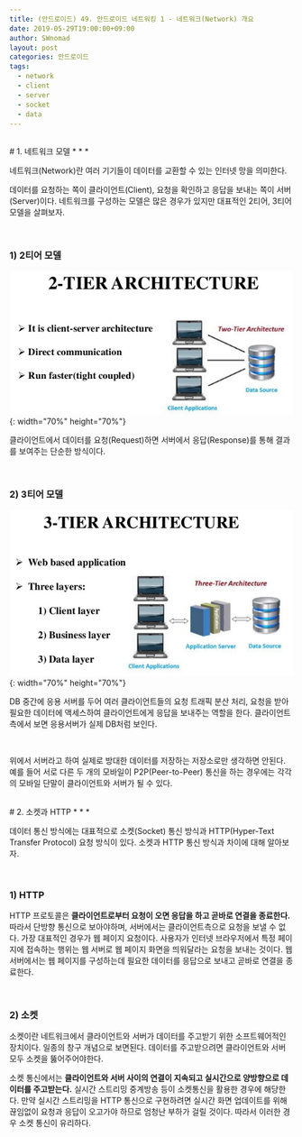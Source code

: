 ```yaml
---
title: (안드로이드) 49. 안드로이드 네트워킹 1 - 네트워크(Network) 개요
date: 2019-05-29T19:00:00+09:00
author: SWnomad
layout: post
categories: 안드로이드
tags:
  - network
  - client
  - server
  - socket
  - data
---
```


<br>
# 1. 네트워크 모델
* * *

네트워크(Network)란 여러 기기들이 데이터를 교환할 수 있는 인터넷 망을 의미한다.

데이터를 요청하는 쪽이 클라이언트(Client), 요청을 확인하고 응답을 보내는 쪽이 서버(Server)이다. 네트워크를 구성하는 모델은 많은 경우가 있지만 대표적인 2티어, 3티어 모델을 살펴보자.

<br>

### 1) 2티어 모델

![1](/images/android/49/1.png){: width="70%" height="70%"}

클라이언트에서 데이터를 요청(Request)하면 서버에서 응답(Response)를 통해 결과를 보여주는 단순한 방식이다.

<br>

### 2) 3티어 모델

![2](/images/android/49/2.png){: width="70%" height="70%"}

DB 중간에 응용 서버를 두어 여러 클라이언트들의 요청 트래픽 분산 처리, 요청을 받아 필요한 데이터에 액세스하여 클라이언트에게 응답을 보내주는 역할을 한다. 클라이언트측에서 보면 응용서버가 실제 DB처럼 보인다.

<br>

위에서 서버라고 하여 실제로 방대한 데이터를 저장하는 저장소로만 생각하면 안된다. 예를 들어 서로 다른 두 개의 모바일이 P2P(Peer-to-Peer) 통신을 하는 경우에는 각각의 모바일 단말이 클라이언트와 서버가 될 수 있다.

<br>
# 2. 소켓과 HTTP
* * *

데이터 통신 방식에는 대표적으로 소켓(Socket) 통신 방식과 HTTP(Hyper-Text Transfer Protocol) 요청 방식이 있다. 소켓과 HTTP 통신 방식과 차이에 대해 알아보자.

<br>

### 1) HTTP

HTTP 프로토콜은 **클라이언트로부터 요청이 오면 응답을 하고 곧바로 연결을 종료한다.** 따라서 단방향 통신으로 보아야하며, 서버에서는 클라이언트측으로 요청을 보낼 수 없다. 가장 대표적인 경우가 웹 페이지 요청이다. 사용자가 인터넷 브라우저에서 특정 페이지에 접속하는 행위는 웹 서버로 웹 페이지 화면을 띄워달라는 요청을 보내는 것이다. 웹 서버에서는 웹 페이지를 구성하는데 필요한 데이터를 응답으로 보내고 곧바로 연결을 종료한다.

<br>

### 2) 소켓

소켓이란 네트워크에서 클라이언트와 서버가 데이터를 주고받기 위한 소프트웨어적인 장치이다. 일종의 창구 개념으로 보면된다. 데이터를 주고받으려면 클라이언트와 서버 모두 소켓을 뚫어주어야한다.

소켓 통신에서는 **클라이언트와 서버 사이의 연결이 지속되고 실시간으로 양방향으로 데이터를 주고받는다.** 실시간 스트리밍 중계방송 등이 소켓통신을 활용한 경우에 해당한다. 만약 실시간 스트리밍을 HTTP 통신으로 구현하려면 실시간 화면 업데이트를 위해 끊임없이 요청과 응답이 오고가야 하므로 엄청난 부하가 걸릴 것이다. 따라서 이러한 경우 소켓 통신이 유리하다.